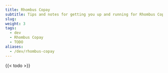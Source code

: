 ```yaml
---
title: Rhombus Copay
subtitle: Tips and notes for getting you up and running for Rhombus Copay development in minutes 
slug:
weight: 3
tags:
  - dev
  - Rhombus Copay
  - TODO
aliases:
  - /dev/rhombus-copay
---
```


{{< todo >}}
